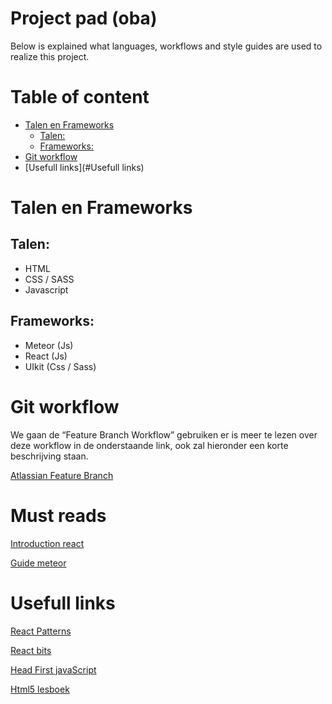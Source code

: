 # Project pad (oba)
Below is explained what languages, workflows and style guides are used to realize this project.


# Table of content
- [Talen en Frameworks](#talen-en-frameworks)
    - [Talen:](#talen)
    - [Frameworks:](#frameworks)
- [Git workflow](#git-workflow)
- [Usefull links](#Usefull links)

# Talen en Frameworks
## Talen:
- HTML
- CSS / SASS
- Javascript

## Frameworks:
- Meteor (Js)
- React (Js)
- UIkit (Css / Sass)

# Git workflow
We gaan de “Feature Branch Workflow” gebruiken er is meer te lezen over deze workflow in de onderstaande link, ook zal hieronder een korte beschrijving staan.

[Atlassian Feature Branch](https://www.atlassian.com/git/tutorials/comparing-workflows/feature-branch-workflow)

# Must reads
[Introduction react](https://reactjs.org/docs/introducing-jsx.html)

[Guide meteor](https://guide.meteor.com/)

# Usefull links
[React Patterns](https://reactpatterns.com/#destructuring-arguments)

[React bits](https://vasanthk.gitbooks.io/react-bits/)

[Head First javaScript](http://www.psu.edu.sa/Deanships/DAR/DigitalLibrary/DocumentsLibrary/Documents/head-first-javascript.22.pdf)

[Html5 lesboek](https://www.google.nl/url?sa=t&source=web&rct=j&url=https://www.webmaster-college.nl/pluginfile.php%3Ffile%3D%252F292%252Fmod_resource%252Fcontent%252F2%252Fhtml5-lesboek.pdf&ved=2ahUKEwjz5-3G66zZAhVCGsAKHYYtAOkQFjAAegQIEhAB&usg=AOvVaw2lELfPc_vvFQi-IFz7vaKV)

